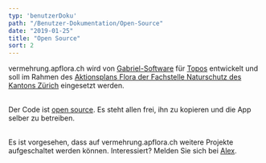 ```yaml
---
typ: 'benutzerDoku'
path: "/Benutzer-Dokumentation/Open-Source"
date: "2019-01-25"
title: "Open Source"
sort: 2
---
```


vermehrung.apflora.ch wird von [Gabriel-Software](//gabriel-software.ch) für [Topos](//toposmm.ch) entwickelt und soll im Rahmen des [Aktionsplans Flora der Fachstelle Naturschutz des Kantons Zürich](//aln.zh.ch/internet/baudirektion/aln/de/naturschutz/artenfoerderung/ap_fl.html) eingesetzt werden.<br/><br/>

Der Code ist [open source](//github.com/barbalex/vermehrung/blob/master/LICENSE). Es steht allen frei, ihn zu kopieren und die App selber zu betreiben.<br/><br/>

Es ist vorgesehen, dass auf vermehrung.apflora.ch weitere Projekte aufgeschaltet werden können. Interessiert? Melden Sie sich bei [Alex](mailto:alex@gabriel-software.ch).